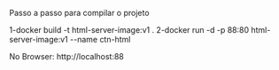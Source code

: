 Passo a passo para compilar o projeto

1-docker build -t html-server-image:v1 .
2-docker run -d -p 88:80 html-server-image:v1 --name ctn-html

No Browser: 
http://localhost:88